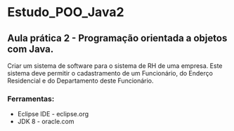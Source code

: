 # Estudo_POO_Java2
## Aula prática 2 - Programação orientada a objetos com Java.

Criar um sistema de software para o sistema de RH
de uma empresa. Este sistema deve permitir o cadastramento
de um Funcionário, do Enderço Residencial e do Departamento
deste Funcionário.

### Ferramentas:
* Eclipse IDE - eclipse.org
* JDK 8 - oracle.com
